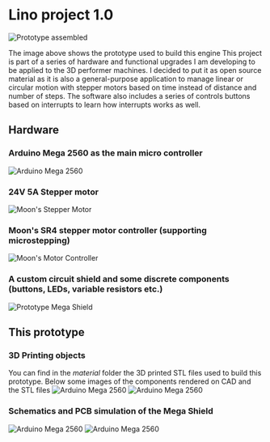 # Lino project 1.0
![Prototype assembled](https://raw.githubusercontent.com/alicemirror/Lino/master/Images/IMG_20180102_002056.jpg)

The image above shows the prototype used to build this engine
This project is part of a series of hardware and functional upgrades I am developing to be applied to the 3D performer machines. I decided to put it as open source material as it is also a general-purpose application to manage linear or circular motion with stepper motors based on time instead of distance and number of steps.
The software also includes a series of controls buttons based on interrupts to learn how interrupts works as well.

## Hardware
### Arduino Mega 2560 as the main micro controller
![Arduino Mega 2560](https://raw.githubusercontent.com/alicemirror/Lino/master/Images/arduino-mega-2560-500x500.jpg)
### 24V 5A Stepper motor
![Moon's Stepper Motor](https://raw.githubusercontent.com/alicemirror/Lino/master/Images/IMG_20171226_131208.jpg)
### Moon's SR4 stepper motor controller (supporting microstepping)
![Moon's Motor Controller](https://raw.githubusercontent.com/alicemirror/Lino/master/Images/IMG_20180102_110302.jpg)
### A custom circuit shield and some discrete components (buttons, LEDs, variable resistors etc.)
![Prototype Mega Shield](https://raw.githubusercontent.com/alicemirror/Lino/master/Images/IMG_20171228_202053.jpg)

## This prototype
### 3D Printing objects
You can find in the *material* folder the 3D printed STL files used to build this prototype. Below some images of the components rendered on CAD and the STL files
![Arduino Mega 2560](https://raw.githubusercontent.com/alicemirror/Lino/master/Images/LinoRendering.png)
![Arduino Mega 2560](https://raw.githubusercontent.com/alicemirror/Lino/master/Images/STL-Files.png)

### Schematics and PCB simulation of the Mega Shield
![Arduino Mega 2560](https://raw.githubusercontent.com/alicemirror/Lino/master/Images/LinoRendering.png)
![Arduino Mega 2560](https://raw.githubusercontent.com/alicemirror/Lino/master/Images/STL-Files.png)


